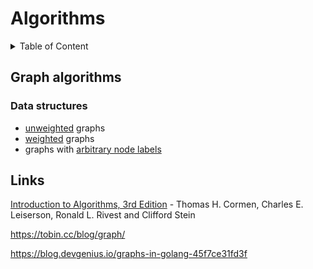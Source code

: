 # Algorithms

<details>
    <summary>Table of Content</summary>

- [Graph algorithms](#graph-algorithms)
  - [Data structures](#data-structures)
- [Links](#links)

</details>

## Graph algorithms

### Data structures
- [unweighted](./graphs/datastructures/unweighted/unweighted.go) graphs
- [weighted](./graphs/datastructures/weighted/weighted.go) graphs
- graphs with [arbitrary node labels](./graphs/datastructures/arbitrarynodelabels/arbitrarynodelabels.go)

## Links

[Introduction to Algorithms, 3rd Edition](https://mitpress.mit.edu/9780262533058/introduction-to-algorithms/) - Thomas H. Cormen, Charles E. Leiserson, Ronald L. Rivest and Clifford Stein

https://tobin.cc/blog/graph/

https://blog.devgenius.io/graphs-in-golang-45f7ce31fd3f